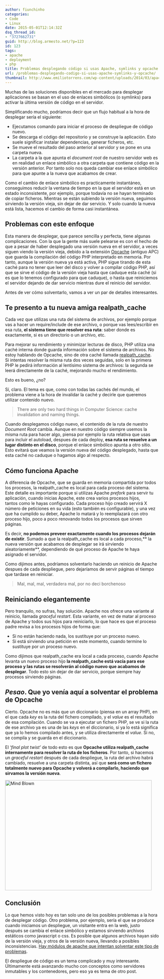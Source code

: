 ```yaml
---
author: fiunchinho
categories:
- Code
- Linux
date: 2015-05-01T12:14:32Z
dsq_thread_id:
- "3727662731"
guid: http://blog.armesto.net/?p=123
id: 123
tags:
- apache
- deployment
- php
title: Problemas desplegando código si usas Apache, symlinks y opcache
url: /problemas-desplegando-codigo-si-usas-apache-symlinks-y-opcache/
thumbnail: http://www.emiliotorrens.com/wp-content/uploads/2014/03/apache-logo.png
---
```


Muchas de las soluciones disponibles en el mercado para desplegar aplicaciones se basan en el uso de enlaces simbólicos (o symlinks) para activar la última versión de código en el servidor.

Simplificando mucho, podríamos decir que un flujo habitual a la hora de desplegar sería el siguiente:

  * Ejecutamos comando para iniciar el proceso de despliegue de código nuevo.
  * Se descarga el código del repositorio y se construye la aplicación. Esto suele significar instalar dependencias, generar ficheros, etc.
  * Se mueve el resultado del paso anterior al servidor y se pone en una carpeta nueva.
  * La carpeta a la que apunta el _document root_ de nuestro servidor web es en realidad un enlace simbólico a otra carpeta que contiene código en la versión anterior. Por tanto solo nos queda cambiar ese enlace simbólico para que apunte a la nueva que acabamos de crear.

Como el cambio de enlace simbólico es practicamente instantáneo, conseguimos reducir la ventana de tiempo en la que el servidor está en un estado inconsistente, por ejemplo, porque todavía no se hayan terminado de copiar ficheros. Mientras se están subiendo la versión nueva, seguimos sirviendo la versión vieja, sin dejar de dar servicio. Y solo cuando la nueva está lista, hacemos el cambio de forma casi instantánea.

<!--more-->

## Problemas con este enfoque

Esta manera de desplegar, que parece sencilla y perfecta, tiene algunas complicaciones. Con la que la gente más suele pelearse es con el hecho de que a pesar de haber desplegado una versión nueva en el servidor, a veces siguen viendo la versión vieja, debido a la extensión <a href="https://www.google.es/url?sa=t&rct=j&q=&esrc=s&source=web&cd=1&cad=rja&uact=8&ved=0CCUQFjAA&url=http%3A%2F%2Fphp.net%2Fmanual%2Fes%2Fbook.opcache.php&ei=HlFDVZfPI8T2Us6sgLAI&usg=AFQjCNF9sKlRWdBbTEBKa1M2w25s5TBQGw&sig2=6xMwOb3cZagbFnheUWkDTQ&bvm=bv.92291466,d.d24" target="_blank">Opcache</a> (antiguo APC) que guarda la compilación del código PHP interpretado en memoria. Por tanto, aunque la versión nueva ya está activa, PHP sigue tirando de esta caché para no tener que leer del disco y volver a compilar código PHP, así que se sirve el código de la versión vieja hasta que caduque esta caché (si es que lo tenemos configurado para que caduque), o hasta que reiniciemos el servidor dejando de dar servicio mientras dure el reinicio del servidor.
  
Antes de ver cómo solventarlo, vamos a ver un par de detalles interesantes.

## Te presento a tu nueva amiga realpath_cache

Cada vez que utilizas una ruta del sistema de archivos, por ejemplo porque vas a hacer un require/include de ese archivo, o porque vas lees/escribir en esa ruta, **el sistema tiene que resolver esa ruta**: saber donde es exactamente, si es un directorio o un archivo, etc.

Para mejorar su rendimiento y minimizar lecturas de disco, PHP utiliza una caché interna donde guarda información sobre el sistema de archivos. No estoy hablando de Opcache, sino de otra caché llamada <a href="https://php.net/manual/es/ini.core.php#ini.realpath-cache-size" target="_blank">realpath_cache</a>. Si intentas resolver la misma ruta dos veces seguidas, solo en la primera PHP le pedirá información al lentísimo sistema de archivos: la segunda se leerá directamente de la caché, mejorando mucho el rendimiento.

Esto es bueno, ¿no?

Sí, claro. El tema es que, como con todas las cachés del mundo, el problema viene a la hora de invalidar la caché y decirle que queremos utilizar contenido nuevo.

> There are only two hard things in Computer Science: cache invalidation and naming things.

Cuando desplegamos código nuevo, el contenido de la ruta de nuestro _Document Root_ cambia. Aunque en nuestro código siempre usemos la misma ruta para hacer algo, piensa por ejemplo la ruta relativa que usas para incluir el autoload, despues de cada deploy, **esa ruta se resuelve a un lugar distinto en el disco**, porque el enlace simbólico apunta a otro sitio. Esto evitará que veamos la versión nueva del código desplegado, hasta que esta caché no caduque o hagamos algo al respecto.

## Cómo funciona Apache

A diferencia de Opcache, que se guarda en memoria compartida por todos los procesos, la realpath_cache es local para cada proceso del sistema. Este detalle es importante porque si utilizas Apache _prefork_ para servir tu aplicación, cuando inicias Apache, este crea varios procesos hijos, tantos como le hayas configurado. Cada proceso hijo creado servirá X número de peticiones en su vida (esto también es configurable), y una vez que ha cumplido su deber, Apache lo matará y lo reemplazará con otro proceso hijo, poco a poco renovando todos los procesos que sirven páginas.
  
Es decir, **no podemos preveer exactamente cuando los procesos dejarán de existir**. Sumado a que la realpath_cache es local a cada proceso,** la nueva versión que acabamos de desplegar se irá sirviendo aleatoriamente**, dependiendo de qué proceso de Apache te haya asignado el servidor.

Como dijimos antes, podríamos solventarlo haciendo un reinicio de Apache despues de cada despliegue, pero dejaríamos de servir páginas el tiempo que tardase en reiniciar.

> Mal, mal, mal, verdadera mal, por no deci borchenoso

## Reiniciando elegantemente

Pero tranquilo, no sufras, hay solución. Apache nos ofrece una variante al reinicio, llamada _graceful restart_. Esta variante, en vez de matar al proceso de Apache y todos sus hijos para reiniciarlo, lo que hace es que el proceso padre revisa a los procesos hijos de forma que:

  * Si no están haciendo nada, los sustituye por un proceso nuevo.
  * Si está sirviendo una petición en este momento, cuando termine lo sustituye por un proceso nuevo.

Como dijimos que realpath_cache era local a cada proceso, cuando Apache levanta un nuevo proceso hijo **la realpath_cache está vacía para ese proceso y las rutas se resolverán al código nuevo que acabamos de desplegar**. Todo esto sin dejar de dar servicio, porque siempre hay procesos sirviendo páginas.

## _Pesao_. Que yo venía aquí a solventar el problema de Opcache

Cierto. Opcache no es más que un diccionario (piensa en un array PHP), en el que cada _key_ es la ruta del fichero compilado, y el _value_ es el resultado de esa compilación. Cuando se va a ejecutar un fichero PHP, se ve si la ruta de ese archivo ya es una de las _keys_ en el diccionario, si ya lo está significa que ya lo hemos compilado antes, y se utiliza directamente el _value_. Si no, se compila y se guarda en el diccionario.

El &#8216;_final plot twist&#8217;_ de todo esto es que **Opcache utiliza realpath_cache internamente para resolver la ruta de los ficheros**. Por tanto, si hacemos un _graceful restart_ después de cada despliegue, la ruta del archivo habrá cambiado, resuelve a una carpeta distinta, así que **será como un fichero totalmente nuevo para Opcache y volverá a compilarlo, haciendo que sirvamos la versión nueva**.

<img class="alignnone" src="https://s-media-cache-ak0.pinimg.com/originals/ce/9c/94/ce9c949d6c73dbfb889f6036bac022dd.jpg" alt="Mind Blown" width="480" height="360" />

## Conclusión

Lo que hemos visto hoy es tan solo uno de los posibles problemas a la hora de desplegar código. Otro problema, por ejemplo, sería el que se produce cuando iniciamos un despliegue, un visitante entra en la web, justo después se cambia el enlace simbólico y estamos sirviendo archivos estáticos como javascript o css. Es posible que algunos archivos hayan sido de la versión vieja, y otros de la versión nueva, llevando a posibles inconsistencias. <a href="https://codeascraft.com/2013/07/01/atomic-deploys-at-etsy/" target="_blank">Hay módulos de apache que intentan solventar este tipo de problemas</a>.

El despliegue de código es un tema complicado y muy interesante. Últimamente está avanzando mucho con conceptos como servidores inmutables y los contenedores, pero eso ya es tema de otro post.